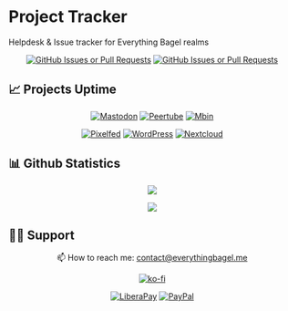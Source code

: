 # Project Tracker
Helpdesk &amp; Issue tracker for Everything Bagel realms

<div align="center">
  
[![GitHub Issues or Pull Requests](https://img.shields.io/github/issues/DismalShadowX/project-tracker?style=for-the-badge&label=Issues)](https://github.com/DismalShadowX/project-tracker/issues)
[![GitHub Issues or Pull Requests](https://img.shields.io/github/issues-pr/DismalShadowX/project-tracker?style=for-the-badge&label=PR)](https://github.com/DismalShadowX/project-tracker/pulls)

</div>

## 📈 Projects Uptime
<div align="center">
  
[![Mastodon](https://img.shields.io/endpoint?url=https%3A%2F%2Fraw.githubusercontent.com%2FDismalShadowX%2Fupptime%2Fmaster%2Fapi%2Fmastodon-health%2Fuptime.json&style=for-the-badge&label=Mastodon&logo=mastodon)](https://everythingbagel.social)
[![Peertube](https://img.shields.io/endpoint?url=https%3A%2F%2Fraw.githubusercontent.com%2FDismalShadowX%2Fupptime%2Fmaster%2Fapi%2Feverything-video%2Fuptime.json&style=for-the-badge&label=Peertube&logo=peertube)](https://video.everythingbagel.me)
[![Mbin](https://img.shields.io/endpoint?url=https%3A%2F%2Fraw.githubusercontent.com%2FDismalShadowX%2Fupptime%2Fmaster%2Fapi%2Feverything-hub%2Fuptime.json&style=for-the-badge&label=Mbin&logo=mbin)](https://hub.everythingbagel.me)

[![Pixelfed](https://img.shields.io/endpoint?url=https%3A%2F%2Fraw.githubusercontent.com%2FDismalShadowX%2Fupptime%2Fmaster%2Fapi%2Fpixelfed-health%2Fuptime.json&style=for-the-badge&label=Pixelfed&logo=pixelfed)](https://pixel.everythingbagel.me)
[![WordPress](https://img.shields.io/endpoint?url=https%3A%2F%2Fraw.githubusercontent.com%2FDismalShadowX%2Fupptime%2Fmaster%2Fapi%2Fshadow-s-blogosphere%2Fuptime.json&style=for-the-badge&label=WordPress&logo=wordpress)](https://blog.everythingbagel.me)
[![Nextcloud](https://img.shields.io/endpoint?url=https%3A%2F%2Fraw.githubusercontent.com%2FDismalShadowX%2Fupptime%2Fmaster%2Fapi%2Feverything-cloud%2Fuptime.json&style=for-the-badge&label=nextcloud&logo=nextcloud)](https://cloud.everythingbagel.me)

</div>

<!-- Updated Github Stats -->
## 📊 Github Statistics
<p align="center">
<a href="https://github.com/DismalShadowX/"><img src="https://github-readme-stats.vercel.app/api?username=DismalShadowX&show_icons=true&theme=radical&count_private=true&include_all_commits=true" /></a>
</p>

<p align="center">
<a href="https://github.com/DismalShadowX/"><img src="https://github-readme-stats.vercel.app/api/top-langs/?username=DismalShadowX&layout=compact&theme=radical&langs_count=5" /></a>
</p>
<!-- Line Break -->

## 💁‍♂️ Support
<p align="center">
  📫 How to reach me: <a href='mailto:contact@everythingbagel.me'>contact@everythingbagel.me</a>
</p>

<div align="center">
  
[![ko-fi](https://ko-fi.com/img/githubbutton_sm.svg)](https://ko-fi.com/dismalshadow)

[![LiberaPay](https://img.shields.io/badge/Liberapay-F6C915?style=for-the-badge&logo=liberapay&logoColor=black)](https://liberapay.com/DismalShadow)
[![PayPal](https://img.shields.io/badge/PayPal-00457C?style=for-the-badge&logo=paypal&logoColor=white)](https://www.paypal.com/donate?hosted_button_id=848MCGXBHKPKS)
<!-- [![Github-sponsors](https://img.shields.io/badge/sponsor-30363D?style=for-the-badge&logo=GitHub-Sponsors&logoColor=#EA4AAA)](https://github.com/sponsors/DismalShadowX) -->
</div>
